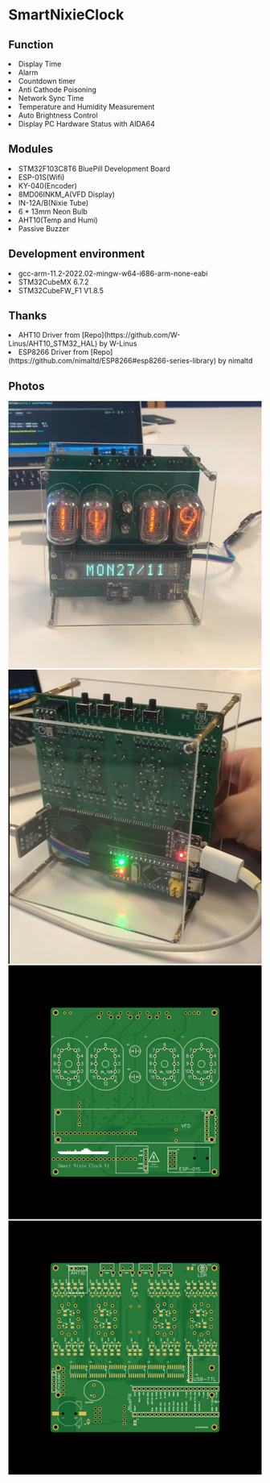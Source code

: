 # SmartNixieClock

## Function
<li>Display Time
<li>Alarm
<li>Countdown timer
<li>Anti Cathode Poisoning
<li>Network Sync Time
<li>Temperature and Humidity Measurement
<li>Auto Brightness Control
<li>Display PC Hardware Status with AIDA64


## Modules
<li>STM32F103C8T6 BluePill Development Board
<li>ESP-01S(Wifi)
<li>KY-040(Encoder)
<li>8MD06INKM_A(VFD Display)
<li>IN-12A/B(Nixie Tube)
<li>6 * 13mm Neon Bulb
<li>AHT10(Temp and Humi)
<li>Passive Buzzer


## Development environment
<li>gcc-arm-11.2-2022.02-mingw-w64-i686-arm-none-eabi
<li>STM32CubeMX 6.7.2
<li>STM32CubeFW_F1 V1.8.5

## Thanks
<li>AHT10 Driver from [Repo](https://github.com/W-Linus/AHT10_STM32_HAL) by W-Linus
<li>ESP8266 Driver from [Repo](https://github.com/nimaltd/ESP8266#esp8266-series-library) by nimaltd

## Photos
![Front](photo1.jpg?raw=true)
<br>
![Rear](photo2.jpg?raw=true)
<br>
![PCB](pcb1.png?raw=true)
<br>
![PCB](pcb2.png?raw=true)
